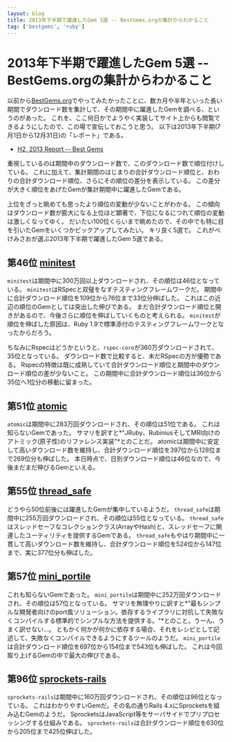 ```yaml
---
layout: blog
title: 2013年下半期で躍進したGem 5選 -- BestGems.orgの集計からわかること
tag: ['bestgems', 'ruby']
---
```


# 2013年下半期で躍進したGem 5選 -- BestGems.orgの集計からわかること

以前から[BestGems.org](http://bestgems.org/)でやってみたかったことに、数カ月や半年といった長い期間でダウンロード数を集計して、その期間中に躍進したGemを調べる、というのがあった。
これを、ここ何日かでようやく実装してサイト上からも閲覧できるようにしたので、この場で宣伝しておこうと思う。
以下は2013年下半期(7月1日から12月31日)の「レポート」である。

- [H2, 2013 Report -- Best Gems](http://bestgems.org/reports/2013H2)

重視しているのは期間中のダウンロード数で、このダウンロード数で順位付けしている。
これに加えて、集計期間のはじまりの合計ダウンロード順位と、おわりの合計ダウンロード順位、さらにその順位の差分を表示している。
この差分が大きく順位をあげたGemが集計期間中に躍進したGemである。

上位をざっと眺めても思ったより順位の変動が少ないことがわかる。
この傾向はダウンロード数が膨大になる上位ほど顕著で、下位になるにつれて順位の変動は激しくなってゆく。
だいたい100位くらいまで眺めたので、その中でも特に目を引いたGemをいくつかピックアップしてみたい。
キリ良く5選で。
これがぺけみさおが選ぶ2013年下半期で躍進したGem 5選である。

## 第46位 [minitest](http://bestgems.org/gems/minitest)

`minitest`は期間中に300万回以上ダウンロードされ、その順位は46位となっている。
`minitest`はRSpecと双璧をなすテスティングフレームワークだ。
期間中に合計ダウンロード順位を109位から76位まで33位分伸ばした。
これはこの近辺の順位のGemとしては突出した伸びである。
まだ合計ダウンロード順位と開きがあるので、今後さらに順位を伸ばしていくものと考えられる。
`minitest`が順位を伸ばした原因は、Ruby 1.9で標準添付のテスティングフレームワークとなったからだろう。

ちなみにRspecはどうかというと、`rspec-core`が360万ダウンロードされて、35位となっている。
ダウンロード数で比較すると、未だRSpecの方が優勢である。
Rspecの特徴は既に成熟していて合計ダウンロード順位と期間中のダウンロード順位の差が少ないこと。
この期間中に合計ダウンロード順位は36位から35位へ1位分の移動に留まった。

## 第51位 [atomic](http://bestgems.org/gems/atomic)

`atomic`は期間中に283万回ダウンロードされ、その順位は51位である。
これは知らないGemであった。
サマリを訳すと*"JRuby、RubiniusそしてMRI向けのアトミック(原子性)のリファレンス実装"*とのことだ。
atomicは期間中に安定して高いダウンロード数を維持し、合計ダウンロード順位を397位から128位まで269位分も伸ばした。
本日時点で、日別ダウンロード順位は46位なので、今後まだまだ伸びるGemといえる。

## 第55位 [thread_safe](http://bestgems.org/gems/thread_safe)

どうやら50位前後には躍進したGemが集中しているようだ。
`thread_safe`は期間中に255万回ダウンロードされ、その順位は55位となっている。
`thread_safe`はスレッドセーフなコレクションクラス(ArrayやHash)と、スレッドセーフに関連したユーティリティを提供するGemである。
`thread_safe`もやはり期間中に一貫して高いダウンロード数を維持し、合計ダウンロード順位を524位から147位まで、実に377位分も伸ばした。

## 第57位 [mini_portile](http://bestgems.org/gems/mini_portile)

これも知らないGemであった。
`mini_portile`は期間中に252万回ダウンロードされ、その順位は57位となっている。
サマリを無理やりに訳すと*"最もシンプルな開発者向けのport風ソリューション。依存するライブラリに対抗して失敗なくコンパイルする標準的でシンプルな方法を提供する。"*とのこと。うーん、うまく訳せない…。
ともかく何かが何かに依存する場合、それをレシピとして記述して、失敗なくコンパイルできるようにするツールのようだ。
`mini_portile`は合計ダウンロード順位を697位から154位まで543位も伸ばした。
これは今回取り上げるGemの中で最大の伸びである。

## 第96位 [sprockets-rails](http://bestgems.org/gems/sprockets-rails)

`sprockets-rails`は期間中に160万回ダウンロードされ、その順位は96位となっている。
これはわかりやすいGemだ。その名の通りRails 4.xにSprocketsを組み込むGemのようだ。
SprocketsはJavaScript等をサーバサイドでプリプロセッシングする仕組みである。
`sprockets-rails`は合計ダウンロード順位を630位から205位まで425位伸ばした。

